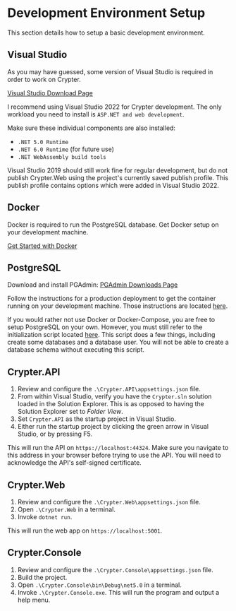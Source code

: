 # Development Environment Setup

This section details how to setup a basic development environment.

## Visual Studio

As you may have guessed, some version of Visual Studio is required in order to work on Crypter.

[Visual Studio Download Page](https://visualstudio.microsoft.com/)

I recommend using Visual Studio 2022 for Crypter development.
The only workload you need to install is `ASP.NET and web development`.

Make sure these individual components are also installed:
* `.NET 5.0 Runtime`
* `.NET 6.0 Runtime` (for future use)
* `.NET WebAssembly build tools`

Visual Studio 2019 should still work fine for regular development, but do not publish Crypter.Web using the project's currently saved publish profile.
This publish profile contains options which were added in Visual Studio 2022.


## Docker

Docker is required to run the PostgreSQL database. Get Docker setup on your development machine.

[Get Started with Docker](https://www.docker.com/get-started)

## PostgreSQL

Download and install PGAdmin: [PGAdmin Downloads Page](https://www.pgadmin.org/download/)

Follow the instructions for a production deployment to get the container running on your development machine.
Those instructions are located [here](../Production/Deployment/PostgreSQL.md).

If you would rather not use Docker or Docker-Compose, you are free to setup PostgreSQL on your own.
However, you must still refer to the initialization script located [here](../../Containers/PostgreSQL/postgres-init-files/init.sh).
This script does a few things, including create some databases and a database user.
You will not be able to create a database schema without executing this script.

## Crypter.API

1. Review and configure the `.\Crypter.API\appsettings.json` file.
2. From within Visual Studio, verify you have the `Crypter.sln` solution loaded in the Solution Explorer. This is as opposed to having the Solution Explorer set to *Folder View*.
3. Set `Crypter.API` as the startup project in Visual Studio.
4. Either run the startup project by clicking the green arrow in Visual Studio, or by pressing F5.

This will run the API on `https://localhost:44324`.
Make sure you navigate to this address in your browser before trying to use the API.
You will need to acknowledge the API's self-signed certificate.

## Crypter.Web

1. Review and configure the `.\Crypter.Web\appsettings.json` file.
2. Open `.\Crypter.Web` in a terminal.
3. Invoke `dotnet run`.

This will run the web app on `https://localhost:5001`.

## Crypter.Console

1. Review and configure the `.\Crypter.Console\appsettings.json` file.
2. Build the project.
3. Open `.\Crypter.Console\bin\Debug\net5.0` in a terminal.
4. Invoke `.\Crypter.Console.exe`. This will run the program and output a help menu.

